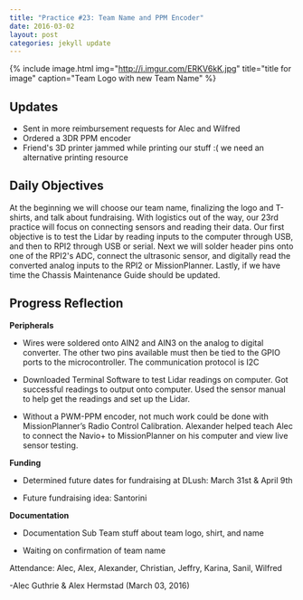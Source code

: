 ```yaml
---
title: "Practice #23: Team Name and PPM Encoder"
date: 2016-03-02
layout: post
categories: jekyll update
---
```


{% include image.html
            img="http://i.imgur.com/ERKV6kK.jpg"
            title="title for image"
            caption="Team Logo with new Team Name"
%}


## Updates

* Sent in more reimbursement requests for Alec and Wilfred
* Ordered a 3DR PPM encoder
* Friend's 3D printer jammed while printing our stuff :( we need an alternative
  printing resource


## Daily Objectives

At the beginning we will choose our team name, finalizing the logo and T-shirts,
and talk about fundraising. With logistics out of the way, our 23rd practice
will focus on connecting sensors and reading their data. Our first objective is
to test the Lidar by reading inputs to the computer through USB, and then to
RPI2 through USB or serial. Next we will solder header pins onto one of the
RPI2's ADC, connect the ultrasonic sensor, and digitally read the converted
analog inputs to the RPI2 or MissionPlanner. Lastly, if we have time the Chassis
Maintenance Guide should be updated.

## Progress Reflection

**Peripherals**

* Wires were soldered onto AIN2 and AIN3 on the analog to digital converter. The
  other two pins available must then be tied to the GPIO ports to the
microcontroller. The communication protocol is I2C

* Downloaded Terminal Software to test Lidar readings on computer. Got
  successful readings to output onto computer. Used the sensor manual to help
get the readings and set up the Lidar.

* Without a PWM-PPM encoder, not much work could be done with MissionPlanner’s
  Radio Control Calibration. Alexander helped teach Alec to connect the Navio+
to MissionPlanner on his computer and view live sensor testing.

**Funding**

* Determined future dates for fundraising at DLush: March 31st & April 9th

* Future fundraising idea: Santorini

**Documentation**

* Documentation Sub Team stuff about team logo, shirt, and name
 
* Waiting on confirmation of team name

Attendance: Alec, Alex, Alexander, Christian, Jeffry, Karina, Sanil, Wilfred

\-Alec Guthrie & Alex Hermstad (March 03, 2016)
